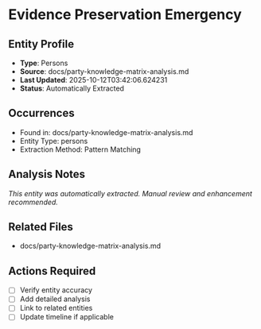 # Evidence Preservation Emergency

## Entity Profile
- **Type**: Persons
- **Source**: docs/party-knowledge-matrix-analysis.md
- **Last Updated**: 2025-10-12T03:42:06.624231
- **Status**: Automatically Extracted

## Occurrences
- Found in: docs/party-knowledge-matrix-analysis.md
- Entity Type: persons
- Extraction Method: Pattern Matching

## Analysis Notes
*This entity was automatically extracted. Manual review and enhancement recommended.*

## Related Files
- docs/party-knowledge-matrix-analysis.md

## Actions Required
- [ ] Verify entity accuracy
- [ ] Add detailed analysis
- [ ] Link to related entities
- [ ] Update timeline if applicable
